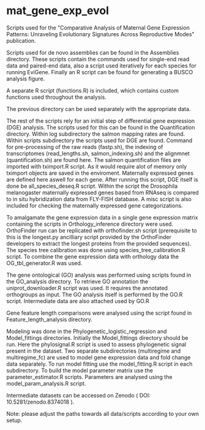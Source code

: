 # mat_gene_exp_evol
Scripts used for the "Comparative Analysis of Maternal Gene Expression Patterns: Unraveling Evolutionary Signatures Across Reproductive Modes" publication.

Scripts used for de novo assemblies can be found in the Assemblies directory. These scripts contain the commands used for single-end read data and paired-end data, also a script used iteratively for each species for running EviGene. Finally an R script can be found for generating a BUSCO analysis figure.

A separate R script (functions.R) is included, which contains custom functions used throughout the analysis. 

The previous directory can be used separately with the appropriate data. 

The rest of the scripts rely for an initial step of differential gene expression (DGE) analysis. The scripts used for this can be found in the Quantification directory. Within log subdirectory the salmon mapping rates are found. Within scripts subdirectory the scripts used for DGE are found. Command for pre-processing of the raw reads (fastp.sh), the indexing of transcriptomes (read_lengths.sh, salmon_indexing.sh) and the alignmnet (quantification.sh) are found here.  The salmon quantification files are imported with tximport.R script. As it would require alot of memory only tximport objects are saved in the enviroment. Maternally expressed genes are defined here aswell for each gene. After running this script, DGE itself is done be all_species_deseq.R script. Within the script the Drosophila melanogaster maternally expressed genes based from RNAseq is compared to in situ hybridization data from FLY-FISH database.  A misc script is also included for checking the maternally expressed gene categorizations. 

To amalgamate the gene expression data in a single gene expression matrix containing the scripts in Orthology_inference directory were used. OrthoFinder run can be replicated with orthofinder.sh script (prerequisite to this is the longest.py ancilliary script provided by the OrthoFinder developers to extract the longest proteins from the provided sequences). The species tree calibration was done using species_tree_calibration.R script. To combine the gene expression data with orthology data the OG_tbl_generator.R was used.

The gene ontological (GO) analysis was performed using scripts found in the GO_analysis directory. To retrieve GO annotation the uniprot_downloader.R script was used. It requires the annotated orthogroups as input. The GO analysis itself is performed by the GO.R script. Intermediate data are also attached used by GO.R 

Gene feature length comparisons were analysed using the script found in Feature_length_analysis directory. 

Modeling was done in the Phylogenetic_logistic_regression and Model_fittings directories. Initially the Model_fittings directory should be run. Here the phylosignal.R script is used to assess phylogenetic signal present in the dataset.  Two separate subdirectories (multiregime and multiregime_fc) are used to model gene expression data and fold change data separately. To run model fitting use the model_fitting.R script in each subdirectory. To build the model parameter matrix use the parameter_estimator.R scripts. Parameters are analysed using the model_param_analysis.R script.

Intermediate datasets can be accessed on Zenodo ( DOI: 10.5281/zenodo.8374018 ).

Note: please adjust the paths towards all data/scripts according to your own setup. 
